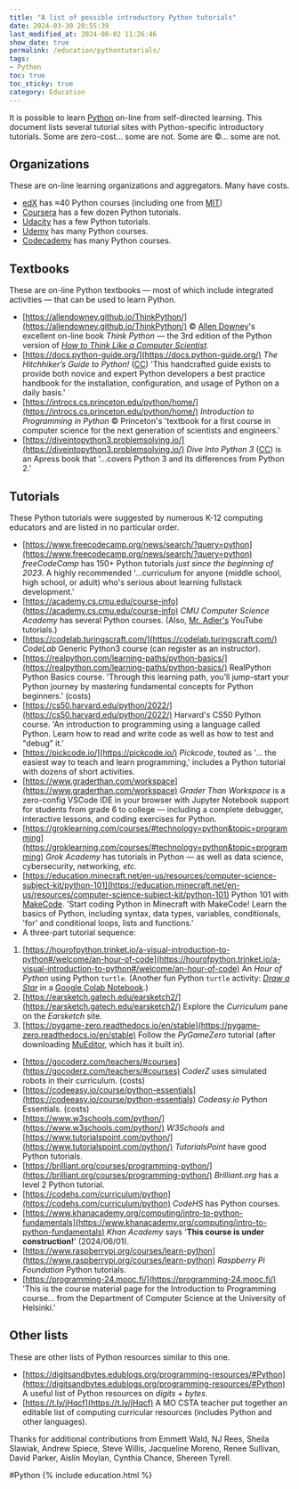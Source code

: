 ```yaml
---
title: "A list of possible introductory Python tutorials"
date: 2024-03-30 20:55:39
last_modified_at: 2024-08-02 11:26:46
show_date: true
permalink: /education/pythontutorials/
tags:
- Python
toc: true
toc_sticky: true
category: Education
---
```

It is possible to learn [Python](https://python.org) on-line from self-directed learning. This document lists several tutorial sites with Python-specific introductory tutorials. Some are zero-cost&hellip; some are not. Some are &copy;&hellip; some are not.

## Organizations

These are on-line learning organizations and aggregators. Many have costs.

- [edX](https://www.edx.org/learn/python) has ≈40 Python courses (including one from [MIT](https://www.edx.org/course/introduction-to-computer-science-and-programming-7))
- [Coursera](https://www.coursera.org/search?query=introductory%20Python) has a few dozen Python tutorials.
- [Udacity](https://arc.net/l/quote/ipmgpyva) has a few Python tutorials.
- [Udemy](https://www.udemy.com/topic/python/) has many Python courses.
- [Codecademy](https://www.codecademy.com/catalog/language/python) has many Python courses.

## Textbooks

These are on-line Python textbooks &mdash; most of which include integrated activities &mdash; that can be used to learn Python.

- [https://allendowney.github.io/ThinkPython/](https://allendowney.github.io/ThinkPython/) &copy; [Allen Downey](https://www.allendowney.com/blog/)'s excellent on-line book *Think Python* &mdash; the 3rd edition of the Python version of [*How to Think Like a Computer Scientist*](https://runestone.academy/ns/books/published/thinkcspy/index.html).
- [https://docs.python-guide.org/](https://docs.python-guide.org/) *The Hitchhiker’s Guide to Python!* ([CC](https://creativecommons.org/licenses/by-nc-sa/3.0/)) 'This handcrafted guide exists to provide both novice and expert Python developers a best practice handbook for the installation, configuration, and usage of Python on a daily basis.'
- [https://introcs.cs.princeton.edu/python/home/](https://introcs.cs.princeton.edu/python/home/) *Introduction to Programming in Python* &copy; Princeton's 'textbook for a first course in computer science for the next generation of scientists and engineers.'
- [https://diveintopython3.problemsolving.io/](https://diveintopython3.problemsolving.io/) *Dive Into Python 3* ([CC](http://creativecommons.org/licenses/by-sa/3.0/)) is an Apress book that '&hellip;covers Python 3 and its differences from Python 2.'

## Tutorials

These Python tutorials were suggested by numerous K-12 computing educators and are listed in no particular order.

- [https://www.freecodecamp.org/news/search/?query=python](https://www.freecodecamp.org/news/search/?query=python) *freeCodeCamp* has 150+ Python tutorials *just since the beginning of 2023*. A highly recommended '&hellip;curriculum for anyone (middle school, high school, or adult) who's serious about learning fullstack development.'
- [https://academy.cs.cmu.edu/course-info](https://academy.cs.cmu.edu/course-info) *CMU Computer Science Academy* has several Python courses. (Also, [Mr. Adler's](https://t.ly/U-pFc) YouTube tutorials.)
- [https://codelab.turingscraft.com/](https://codelab.turingscraft.com/) *CodeLab* Generic Python3 course (can register as an instructor).
- [https://realpython.com/learning-paths/python-basics/](https://realpython.com/learning-paths/python-basics/) RealPython Python Basics course. 'Through this learning path, you’ll jump-start your Python journey by mastering fundamental concepts for Python beginners.' (costs)
- [https://cs50.harvard.edu/python/2022/](https://cs50.harvard.edu/python/2022/) Harvard's CS50 Python course. 'An introduction to programming using a language called Python. Learn how to read and write code as well as how to test and "debug" it.'
- [https://pickcode.io/](https://pickcode.io/) *Pickcode*, touted as '&hellip; the easiest way to teach and learn programming,' includes a Python tutorial with dozens of short activities.
- [https://www.graderthan.com/workspace](https://www.graderthan.com/workspace) *Grader Than Workspace* is a zero-config VSCode IDE in your browser with Jupyter Notebook support for students from grade 6 to college &mdash; including a complete debugger, interactive lessons, and coding exercises for Python.
- [https://groklearning.com/courses/#technology=python&topic=programming](https://groklearning.com/courses/#technology=python&topic=programming) *Grok Academy* has tutorials in Python &mdash; as well as data science, cybersecurity, networking, *etc.*
- [https://education.minecraft.net/en-us/resources/computer-science-subject-kit/python-101](https://education.minecraft.net/en-us/resources/computer-science-subject-kit/python-101) Python 101 with [MakeCode](https://www.microsoft.com/en-us/makecode). 'Start coding Python in Minecraft with MakeCode! Learn the basics of Python, including syntax, data types, variables, conditionals, 'for' and conditional loops, lists and functions.'
- A three-part tutorial sequence:
1. [https://hourofpython.trinket.io/a-visual-introduction-to-python#/welcome/an-hour-of-code](https://hourofpython.trinket.io/a-visual-introduction-to-python#/welcome/an-hour-of-code) An *Hour of Python* using Python `turtle`. (Another fun Python `turtle` activity: [*Draw a Star*](https://colab.research.google.com/drive/18d6hSO6Y3DYqVZbV2yHJfiVjN-zxfVJt) in a [Google Colab Notebook](https://colab.research.google.com/).)
1. [https://earsketch.gatech.edu/earsketch2/](https://earsketch.gatech.edu/earsketch2/) Explore the *Curriculum* pane on the *Earsketch* site.
1. [https://pygame-zero.readthedocs.io/en/stable](https://pygame-zero.readthedocs.io/en/stable) Follow the *PyGameZero* tutorial (after downloading [MuEditor](https://codewith.mu/en/download), which has it built in).
- [https://gocoderz.com/teachers/#courses](https://gocoderz.com/teachers/#courses) *CoderZ* uses simulated robots in their curriculum. (costs)
- [https://codeeasy.io/course/python-essentials](https://codeeasy.io/course/python-essentials) *Codeasy.io* Python Essentials. (costs)
- [https://www.w3schools.com/python/](https://www.w3schools.com/python/) *W3Schools* and [https://www.tutorialspoint.com/python/](https://www.tutorialspoint.com/python/) *TutorialsPoint* have good Python tutorials.
- [https://brilliant.org/courses/programming-python/](https://brilliant.org/courses/programming-python/) *Brilliant.org* has a level 2 Python tutorial.
- [https://codehs.com/curriculum/python](https://codehs.com/curriculum/python) *CodeHS* has Python courses.
- [https://www.khanacademy.org/computing/intro-to-python-fundamentals](https://www.khanacademy.org/computing/intro-to-python-fundamentals) *Khan Academy* says '**This course is under construction!**' (2024/06/01).
- [https://www.raspberrypi.org/courses/learn-python](https://www.raspberrypi.org/courses/learn-python) *Raspberry Pi Foundation* Python tutorials.
- [https://programming-24.mooc.fi/](https://programming-24.mooc.fi/) 'This is the course material page for the Introduction to Programming course&hellip; from the Department of Computer Science at the University of Helsinki.'

## Other lists

These are other lists of Python resources similar to this one.

- [https://digitsandbytes.edublogs.org/programming-resources/#Python](https://digitsandbytes.edublogs.org/programming-resources/#Python) A useful list of Python resources on *digits + bytes*.
- [https://t.ly/jHqcf](https://t.ly/jHqcf) A MO CSTA teacher put together an editable list of computing curricular resources (includes Python and other languages).

Thanks for additional contributions from Emmett Wald, NJ Rees, Sheila Slawiak, Andrew Spiece, Steve Willis, Jacqueline Moreno, Renee Sullivan, David Parker, Aislín Moylan, Cynthia Chance, Shereen Tyrell.

#Python {% include education.html %}